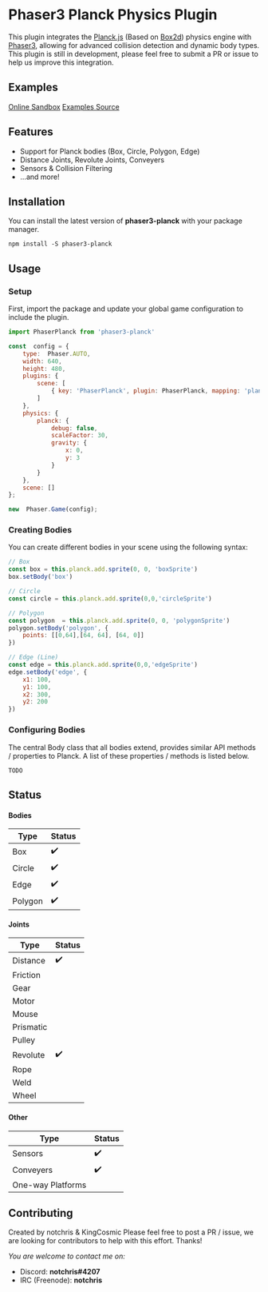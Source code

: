 # Phaser3 Planck Physics Plugin
This plugin integrates the [Planck.js](http://piqnt.com/planck.js/) (Based on [Box2d](http://box2d.org/documentation/)) physics engine with [Phaser3](https://phaser.io/phaser3), allowing for advanced collision detection and dynamic body types. This plugin is still in development, please feel free to submit a PR or issue to help us improve this integration.

## Examples
[Online Sandbox](https://notchris.net/phaser3-planck/)
[Examples Source](https://github.com/notchris/phaser3-planck/tree/master/src/scenes)

## Features
* Support for Planck bodies (Box, Circle, Polygon, Edge)
* Distance Joints, Revolute Joints, Conveyers
* Sensors & Collision Filtering
* ...and more!

## Installation

You can install the latest version of **phaser3-planck** with your package manager.
```
npm install -S phaser3-planck
```

## Usage
### Setup

First, import the package and update your global game configuration to include the plugin.

```js
import PhaserPlanck from 'phaser3-planck'
```
```js
const  config = {
	type:  Phaser.AUTO,
    width: 640,
    height: 480,
    plugins: {
        scene: [
            { key: 'PhaserPlanck', plugin: PhaserPlanck, mapping: 'planck' }
        ]
    },
    physics: {
        planck: {
            debug: false,
            scaleFactor: 30,
            gravity: {
                x: 0,
                y: 3
            }
        }
    },
	scene: []
};

new  Phaser.Game(config);
```

### Creating Bodies

You can create different bodies in your scene using the following syntax:
```js
// Box
const box = this.planck.add.sprite(0, 0, 'boxSprite')
box.setBody('box')

// Circle
const circle = this.planck.add.sprite(0,0,'circleSprite')

// Polygon
const polygon  = this.planck.add.sprite(0, 0, 'polygonSprite')
polygon.setBody('polygon', {
    points: [[0,64],[64, 64], [64, 0]]
})

// Edge (Line)
const edge = this.planck.add.sprite(0,0,'edgeSprite')
edge.setBody('edge', {
    x1: 100,
    y1: 100,
    x2: 300,
    y2: 200
})
```

### Configuring Bodies
The central Body class that all bodies extend, provides similar API methods / properties to Planck. A list of these properties / methods is listed below.

``` TODO ```

## Status
#### Bodies
| Type | Status |
|--|--|
| Box | ✔️ |
| Circle | ✔️ |
| Edge | ✔️ |
| Polygon | ✔️ |

#### Joints
| Type | Status |
|--|--|
| Distance | ✔️ |
| Friction |  |
| Gear |  |
| Motor |  |
| Mouse |  |
| Prismatic |  |
| Pulley |  |
| Revolute | ✔️ |
| Rope |  |
| Weld |  |
| Wheel |  |

#### Other
| Type | Status |
|--|--|
| Sensors | ✔️ |
| Conveyers | ✔️ |
| One-way Platforms |  |


## Contributing
Created by notchris & KingCosmic
Please feel free to post a PR / issue, we are looking for contributors to help with this effort. Thanks!

*You are welcome to contact me on:*
* Discord: **notchris#4207**
* IRC (Freenode): **notchris**